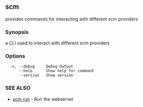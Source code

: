 ## scm

provides commands for interacting with different scm providers

### Synopsis

a CLI used to interact with different scm providers

### Options

```
  -v, --debug     Debug Output
      --help      Show help for command
      --version   Show version
```

### SEE ALSO

* [scm run](scm_run.md)	 - Run the webserver

